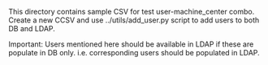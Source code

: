 This directory contains sample CSV for test user-machine_center combo.  Create a new CCSV and use ../utils/add_user.py script to add users to both DB and LDAP.

Important: Users mentioned here should be available in LDAP if these are populate in DB only. i.e. corresponding users should be populated in LDAP.  
